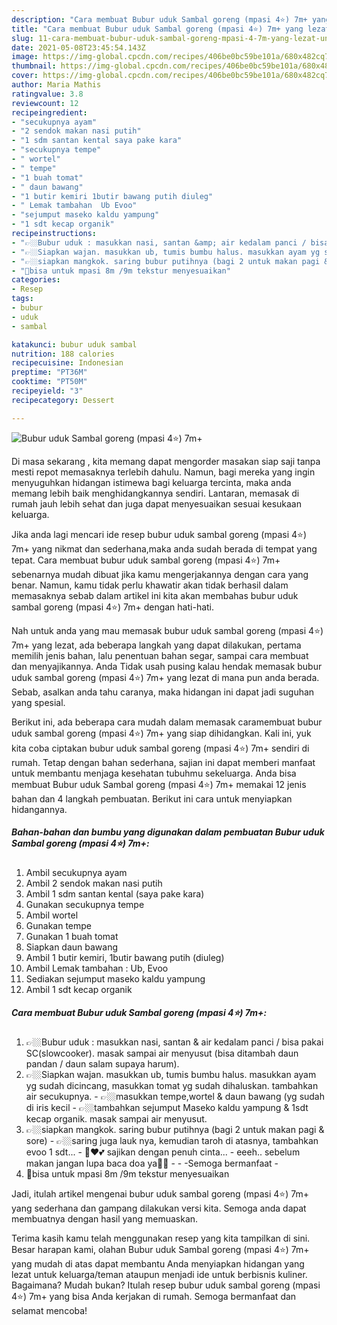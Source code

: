 ```yaml
---
description: "Cara membuat Bubur uduk Sambal goreng (mpasi 4⭐) 7m+ yang lezat Untuk Jualan"
title: "Cara membuat Bubur uduk Sambal goreng (mpasi 4⭐) 7m+ yang lezat Untuk Jualan"
slug: 11-cara-membuat-bubur-uduk-sambal-goreng-mpasi-4-7m-yang-lezat-untuk-jualan
date: 2021-05-08T23:45:54.143Z
image: https://img-global.cpcdn.com/recipes/406be0bc59be101a/680x482cq70/bubur-uduk-sambal-goreng-mpasi-4⭐-7m-foto-resep-utama.jpg
thumbnail: https://img-global.cpcdn.com/recipes/406be0bc59be101a/680x482cq70/bubur-uduk-sambal-goreng-mpasi-4⭐-7m-foto-resep-utama.jpg
cover: https://img-global.cpcdn.com/recipes/406be0bc59be101a/680x482cq70/bubur-uduk-sambal-goreng-mpasi-4⭐-7m-foto-resep-utama.jpg
author: Maria Mathis
ratingvalue: 3.8
reviewcount: 12
recipeingredient:
- "secukupnya ayam"
- "2 sendok makan nasi putih"
- "1 sdm santan kental saya pake kara"
- "secukupnya tempe"
- " wortel"
- " tempe"
- "1 buah tomat"
- " daun bawang"
- "1 butir kemiri 1butir bawang putih diuleg"
- " Lemak tambahan  Ub Evoo"
- "sejumput maseko kaldu yampung"
- "1 sdt kecap organik"
recipeinstructions:
- "👉🏼Bubur uduk : masukkan nasi, santan &amp; air kedalam panci / bisa pakai SC(slowcooker). masak sampai air menyusut (bisa ditambah daun pandan / daun salam supaya harum)."
- "👉🏼Siapkan wajan. masukkan ub, tumis bumbu halus. masukkan ayam yg sudah dicincang, masukkan tomat yg sudah dihaluskan. tambahkan air secukupnya.  👉🏼masukkan tempe,wortel &amp; daun bawang (yg sudah di iris kecil 👉🏼tambahkan sejumput Maseko kaldu yampung &amp; 1sdt kecap organik. masak sampai air menyusut."
- "👉🏼siapkan mangkok. saring bubur putihnya (bagi 2 untuk makan pagi &amp; sore) 👉🏼saring juga lauk nya, kemudian taroh di atasnya, tambahkan evoo 1 sdt... 🥣♥️💕 sajikan dengan penuh cinta...  eeeh.. sebelum makan jangan lupa baca doa ya🤲🏻   -Semoga bermanfaat -"
- "📝bisa untuk mpasi 8m /9m tekstur menyesuaikan"
categories:
- Resep
tags:
- bubur
- uduk
- sambal

katakunci: bubur uduk sambal 
nutrition: 188 calories
recipecuisine: Indonesian
preptime: "PT36M"
cooktime: "PT50M"
recipeyield: "3"
recipecategory: Dessert

---
```



![Bubur uduk Sambal goreng (mpasi 4⭐) 7m+](https://img-global.cpcdn.com/recipes/406be0bc59be101a/680x482cq70/bubur-uduk-sambal-goreng-mpasi-4⭐-7m-foto-resep-utama.jpg)

Di masa  sekarang , kita memang dapat mengorder masakan siap saji tanpa mesti repot memasaknya terlebih dahulu. Namun, bagi mereka yang ingin menyuguhkan hidangan istimewa bagi keluarga tercinta, maka anda memang lebih baik menghidangkannya sendiri. Lantaran, memasak di rumah jauh lebih sehat dan juga dapat menyesuaikan sesuai kesukaan keluarga.

Jika anda lagi mencari ide resep bubur uduk sambal goreng (mpasi 4⭐) 7m+ yang nikmat dan sederhana,maka anda sudah berada di tempat yang tepat. Cara membuat bubur uduk sambal goreng (mpasi 4⭐) 7m+  sebenarnya mudah dibuat jika kamu mengerjakannya dengan cara yang benar. Namun, kamu tidak perlu khawatir akan tidak berhasil dalam memasaknya 
sebab dalam artikel ini kita akan membahas bubur uduk sambal goreng (mpasi 4⭐) 7m+ dengan hati-hati.  



Nah untuk anda yang mau memasak bubur uduk sambal goreng (mpasi 4⭐) 7m+ yang lezat, ada beberapa langkah yang dapat dilakukan, pertama memilih jenis bahan, lalu penentuan bahan segar, sampai cara membuat dan menyajikannya. Anda Tidak usah pusing kalau hendak memasak bubur uduk sambal goreng (mpasi 4⭐) 7m+ yang lezat di mana pun anda berada. Sebab, asalkan anda  tahu caranya, maka hidangan ini dapat jadi suguhan yang spesial.

Berikut ini, ada beberapa cara mudah dalam memasak caramembuat bubur uduk sambal goreng (mpasi 4⭐) 7m+ yang siap dihidangkan. Kali ini, yuk kita coba ciptakan bubur uduk sambal goreng (mpasi 4⭐) 7m+ sendiri di rumah. Tetap dengan bahan sederhana, sajian ini dapat memberi manfaat untuk membantu menjaga kesehatan tubuhmu sekeluarga. Anda bisa membuat Bubur uduk Sambal goreng (mpasi 4⭐) 7m+ memakai 12 jenis bahan dan 4 langkah pembuatan. Berikut ini cara untuk menyiapkan hidangannya.

<!--inarticleads1-->

##### Bahan-bahan dan bumbu yang digunakan dalam pembuatan Bubur uduk Sambal goreng (mpasi 4⭐) 7m+:

1. Ambil secukupnya ayam
1. Ambil 2 sendok makan nasi putih
1. Ambil 1 sdm santan kental (saya pake kara)
1. Gunakan secukupnya tempe
1. Ambil  wortel
1. Gunakan  tempe
1. Gunakan 1 buah tomat
1. Siapkan  daun bawang
1. Ambil 1 butir kemiri, 1butir bawang putih (diuleg)
1. Ambil  Lemak tambahan : Ub, Evoo
1. Sediakan sejumput maseko kaldu yampung
1. Ambil 1 sdt kecap organik




<!--inarticleads2-->

##### Cara membuat Bubur uduk Sambal goreng (mpasi 4⭐) 7m+:

1. 👉🏼Bubur uduk : masukkan nasi, santan &amp; air kedalam panci / bisa pakai SC(slowcooker). masak sampai air menyusut (bisa ditambah daun pandan / daun salam supaya harum).
1. 👉🏼Siapkan wajan. masukkan ub, tumis bumbu halus. masukkan ayam yg sudah dicincang, masukkan tomat yg sudah dihaluskan. tambahkan air secukupnya.  - 👉🏼masukkan tempe,wortel &amp; daun bawang (yg sudah di iris kecil - 👉🏼tambahkan sejumput Maseko kaldu yampung &amp; 1sdt kecap organik. masak sampai air menyusut.
1. 👉🏼siapkan mangkok. saring bubur putihnya (bagi 2 untuk makan pagi &amp; sore) - 👉🏼saring juga lauk nya, kemudian taroh di atasnya, tambahkan evoo 1 sdt... - 🥣♥️💕 sajikan dengan penuh cinta...  - eeeh.. sebelum makan jangan lupa baca doa ya🤲🏻 -   - -Semoga bermanfaat -
1. 📝bisa untuk mpasi 8m /9m tekstur menyesuaikan




Jadi, itulah artikel mengenai  bubur uduk sambal goreng (mpasi 4⭐) 7m+  yang sederhana dan gampang dilakukan versi kita. Semoga anda dapat membuatnya dengan hasil yang memuaskan. 

Terima kasih kamu telah menggunakan resep yang kita tampilkan di sini. Besar harapan kami, olahan  Bubur uduk Sambal goreng (mpasi 4⭐) 7m+ yang mudah di atas dapat membantu Anda menyiapkan hidangan yang lezat untuk keluarga/teman ataupun menjadi ide untuk berbisnis kuliner. Bagaimana? Mudah bukan? Itulah resep bubur uduk sambal goreng (mpasi 4⭐) 7m+ yang bisa Anda kerjakan di rumah. Semoga bermanfaat dan selamat mencoba!

